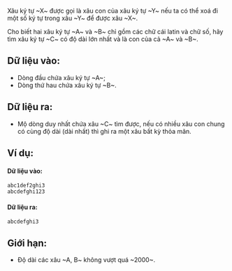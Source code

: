 Xâu ký tự ~X~ được gọi là xâu con của xâu ký tự ~Y~ nếu ta có thể xoá đi một số ký tự trong xâu ~Y~ để được xâu ~X~.

Cho biết hai xâu ký tự ~A~ và ~B~ chỉ gồm các chữ cái latin và chữ số, hãy tìm xâu ký tự ~C~ có độ dài lớn nhất và là con của cả ~A~ và ~B~.

## Dữ liệu vào:
- Dòng đầu chứa xâu ký tự ~A~;
- Dòng thứ hau chứa xâu ký tự ~B~.

## Dữ liệu ra:
- Mộ dòng duy nhất chứa xâu ~C~ tìm được, nếu có nhiều xâu con chung có cùng độ dài (dài nhất) thì ghi ra một xâu bất kỳ thỏa mãn.

## Ví dụ:
#### Dữ liệu vào:
```
abc1def2ghi3
abcdefghi123
```

#### Dữ liệu ra:
```
abcdefghi3
```

## Giới hạn:
- Độ dài các xâu ~A, B~ không vượt quá ~2000~.